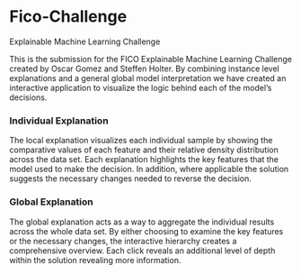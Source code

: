 # Fico-Challenge
Explainable Machine Learning Challenge

This is the submission for the FICO Explainable Machine Learning Challenge created by Oscar Gomez and Steffen Holter. By combining instance level explanations and a general global model interpretation we have created an interactive application to visualize the logic behind each of the model’s decisions.

### Individual Explanation
The local explanation visualizes each individual sample by showing the comparative values of each feature and their relative density distribution across the data set. Each explanation highlights the key features that the model used to make the decision. In addition, where applicable the solution suggests the necessary changes needed to reverse the decision. 

### Global Explanation
The global explanation acts as a way to aggregate the individual results across the whole data set. By either choosing to examine the key features or the necessary changes, the interactive hierarchy creates a comprehensive overview. Each click reveals an additional level of depth within the solution revealing more information.
